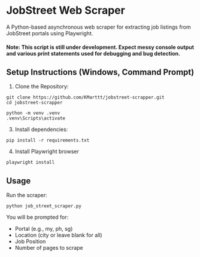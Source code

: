 # JobStreet Web Scraper

A Python-based asynchronous web scraper for extracting job listings from JobStreet portals using Playwright.

#### Note: This script is still under development. Expect messy console output and various print statements used for debugging and bug detection.

## Setup Instructions (Windows, Command Prompt)

1. Clone the Repository:

```
git clone https://github.com/KMarttt/jobstreet-scrapper.git
cd jobstreet-scrapper
```

```
python -m venv .venv
.venv\Scripts\activate
```

3. Install dependencies:

```
pip install -r requirements.txt
```

4. Install Playwright browser

```
playwright install
```

## Usage

Run the scraper:

```
python job_street_scraper.py
```

You will be prompted for:

-   Portal (e.g., my, ph, sg)
-   Location (city or leave blank for all)
-   Job Position
-   Number of pages to scrape
